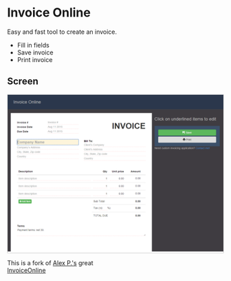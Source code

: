 # Invoice Online

Easy and fast tool to create an invoice.

* Fill in fields
* Save invoice
* Print invoice

## Screen

<p style="border: 1px solid #ccc">
  <img src="/img/screenshot.png" alt="Invoice Online">
</p>


This is a fork of  [Alex P.'s](https://www.upwork.com/freelancers/~0182eeece8bbb1a52c) great  
[InvoiceOnline](https://github.com/elCorsaiR/InvoiceOnline)